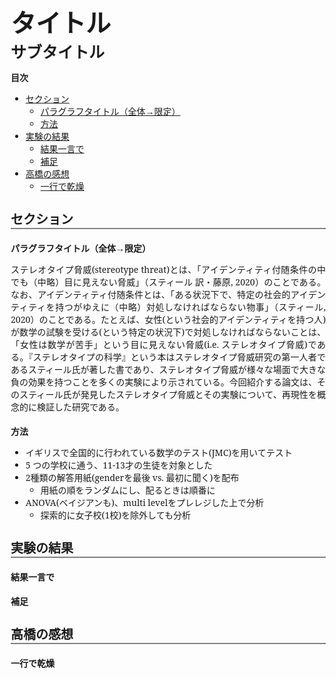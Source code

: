 


<thetitle>タイトル</thetitle>
<br>
<subtitle>サブタイトル</subtitle>

**目次**

- [セクション](#セクション)
  - [パラグラフタイトル（全体→限定）](#パラグラフタイトル全体限定)
  - [方法](#方法)
- [実験の結果](#実験の結果)
  - [結果一言で](#結果一言で)
  - [補足](#補足)
- [高橋の感想](#高橋の感想)
  - [一行で乾燥](#一行で乾燥)


<!-- Introduction -->

# セクション

## パラグラフタイトル（全体→限定）
ステレオタイプ脅威(stereotype threat)とは、「アイデンティティ付随条件の中でも（中略）目に見えない脅威」（スティール 訳・藤原, 2020）のことである。なお、アイデンティティ付随条件とは、「ある状況下で、特定の社会的アイデンティティを持つがゆえに（中略）対処しなければならない物事」（スティール, 2020）のことである。たとえば、女性(という社会的アイデンティティを持つ人)が数学の試験を受ける(という特定の状況下)で対処しなければならないことは、「女性は数学が苦手」という目に見えない脅威(i.e. ステレオタイプ脅威)である。『ステレオタイプの科学』という本はステレオタイプ脅威研究の第一人者であるスティール氏が著した書であり、ステレオタイプ脅威が様々な場面で大きな負の効果を持つことを多くの実験により示されている。今回紹介する論文は、そのスティール氏が発見したステレオタイプ脅威とその実験について、再現性を概念的に検証した研究である。

## 方法
- イギリスで全国的に行われている数学のテスト(JMC)を用いてテスト
- 5 つの学校に通う、11-13才の生徒を対象とした
- 2種類の解答用紙(genderを最後 vs. 最初に聞く)を配布
  - 用紙の順をランダムにし、配るときは順番に
- ANOVA(ベイジアンも)、multi levelをプレレジした上で分析
  - 探索的に女子校(1校)を除外しても分析

# 実験の結果

## 結果一言で

## 補足



# 高橋の感想

## 一行で乾燥
<impression>

</impression>




<style>
  body {
     font-family: "Noto Sans","Noto Sans JP";
     margin : 10em;
     text-align : justify;
  }
body p {
    font-family: "Noto Serif JP", "Noto Serif";
    font-size: 14px;
  }
strong {
    font-weight: bold;
    font-family: "Noto Sans","Noto Sans JP";
  }
  h1 {
        font-family: "Noto Sans JP", "Noto Sans";
        font-size: 20px;
        border-bottom: 2px solid #808080;  
    }
  h2 {
    font-family: "Noto Sans", "Noto Sans JP";
    font-size : 14px;
    font-weight: bold;
  }
  img {
    width: 400px;
  }
  ul li {
        font-family: "Noto Serif JP", "Noto Serif";
    font-size: 14px;
  }


  thetitle {
    font-size: 40px;
    font-weight: bold;
    font-family: "Noto Sans JP", "Noto Sans";
  }
  subtitle {
    font-family: "Noto Sans", "Noto Sans JP";
    font-size : 25px;
    font-weight: bold;
  }

impression { 
    font-family: "Noto Sans", "Noto Sans JP";
    font-size : 14px;
  }
</style>


